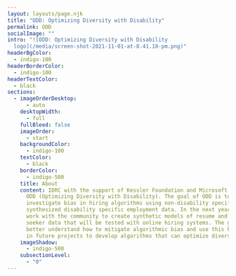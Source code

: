 ```yaml
---
layout: layouts/page.njk
title: "ODD: Optimizing Diversity with Disability"
permalink: ODD
socialImage: ""
intro: "![ODD: Optimizing Diversity with Disability
  logo](/media/screen-shot-2021-11-01-at-8.41.18-pm.png)"
headerBgColor:
  - indigo-100
headerBorderColor:
  - indigo-100
headerTextColor:
  - black
sections:
  - imageOrderDesktop:
      - auto
    desktopWidth:
      - full
    fullBleed: false
    imageOrder:
      - start
    backgroundColor:
      - indigo-100
    textColor:
      - black
    borderColor:
      - indigo-500
    title: About
    content: IDRC with the support of Kessler Foundation and Microsoft has launched
      ODD (Optimizing Diversity with Disability). The goal of ODD is to
      investigate bias in hiring algorithms using non-disability specific and
      synthesized disability specific employment data. In the next year, we will
      work with the community to create synthetic models of resume and job
      seeker data that will be tested with online hiring systems. The goal is to
      better understand how to mitigate algorithmic bias and use this knowledge
      in future projects to develop algorithms that can optimize diversity.
    imageShadow:
      - indigo-500
    subsectionLevel:
      - "0"
---
```

